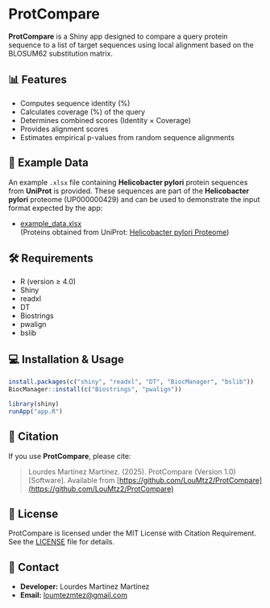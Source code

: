 # ProtCompare

**ProtCompare** is a Shiny app designed to compare a query protein sequence to a list of target sequences using local alignment based on the BLOSUM62 substitution matrix.

##  📊 Features

* Computes sequence identity (%)
* Calculates coverage (%) of the query
* Determines combined scores (Identity × Coverage)
* Provides alignment scores
* Estimates empirical p-values from random sequence alignments

 ## 📁 Example Data

An example `.xlsx` file containing **Helicobacter pylori** protein sequences from **UniProt** is provided. These sequences are part of the **Helicobacter pylori** proteome (UP000000429) and can be used to demonstrate the input format expected by the app:

- [example_data.xlsx](example_data.xlsx)  
  (Proteins obtained from UniProt: [Helicobacter pylori Proteome](https://www.uniprot.org/proteomes/UP000000429))


## 🛠️ Requirements

* R (version ≥ 4.0)
* Shiny
* readxl
* DT
* Biostrings
* pwalign
* bslib

## 💻 Installation & Usage

```R
install.packages(c("shiny", "readxl", "DT", "BiocManager", "bslib"))
BiocManager::install(c("Biostrings", "pwalign"))

library(shiny)
runApp("app.R")
```

## 📖 Citation

If you use **ProtCompare**, please cite:

> Lourdes Martínez Martínez. (2025). ProtCompare (Version 1.0) \[Software]. Available from [https://github.com/LouMtz2/ProtCompare](https://github.com/LouMtz2/ProtCompare)

## 📄 License

ProtCompare is licensed under the MIT License with Citation Requirement. See the [LICENSE](LICENSE) file for details.

## 📧 Contact

* **Developer:** Lourdes Martínez Martínez
* **Email:** [loumtezmtez@gmail.com](mailto:loumtezmtez@gmail.com)


